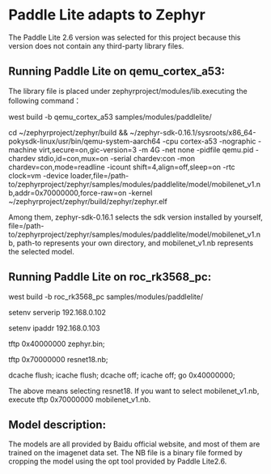 # Paddle Lite adapts to Zephyr

The Paddle Lite 2.6 version was selected for this project because this version does not contain any third-party library files.


## Running Paddle Lite on qemu_cortex_a53:

The library file is placed under zephyrproject/modules/lib.executing the following command：

west build -b  qemu_cortex_a53 samples/modules/paddlelite/

cd ~/zephyrproject/zephyr/build && ~/zephyr-sdk-0.16.1/sysroots/x86_64-pokysdk-linux/usr/bin/qemu-system-aarch64 -cpu cortex-a53 -nographic -machine virt,secure=on,gic-version=3 -m 4G -net none -pidfile qemu.pid -chardev stdio,id=con,mux=on -serial chardev:con -mon chardev=con,mode=readline -icount shift=4,align=off,sleep=on -rtc clock=vm -device loader,file=/path-to/zephyrproject/zephyr/samples/modules/paddlelite/model/mobilenet_v1.nb,addr=0x70000000,force-raw=on -kernel ~/zephyrproject/zephyr/build/zephyr/zephyr.elf

Among them, zephyr-sdk-0.16.1 selects the sdk version installed by yourself, file=/path-to/zephyrproject/zephyr/samples/modules/paddlelite/model/mobilenet_v1.nb, path-to represents your own directory, and mobilenet_v1.nb represents the selected model.

## Running Paddle Lite on roc_rk3568_pc:

west build -b  roc_rk3568_pc samples/modules/paddlelite/

setenv serverip 192.168.0.102

setenv ipaddr 192.168.0.103

tftp 0x40000000 zephyr.bin;

tftp 0x70000000 resnet18.nb;

dcache flush; icache flush; dcache off; icache off; go 0x40000000;

The above means selecting resnet18. If you want to select mobilenet_v1.nb, execute tftp 0x70000000 mobilenet_v1.nb.

## Model description:

The models are all provided by Baidu official website, and most of them are trained on the imagenet data set. 
The NB file is a binary file formed by cropping the model using the opt tool provided by Paddle Lite2.6.
